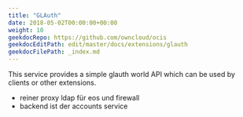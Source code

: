 ```yaml
---
title: "GLAuth"
date: 2018-05-02T00:00:00+00:00
weight: 10
geekdocRepo: https://github.com/owncloud/ocis
geekdocEditPath: edit/master/docs/extensions/glauth
geekdocFilePath: _index.md
---
```


This service provides a simple glauth world API which can be used by clients or other extensions.

- reiner proxy
ldap für eos und firewall
- backend ist der accounts service
